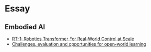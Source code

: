 # Essay
## Embodied AI
* [RT-1: Robotics Transformer For Real-World Control at Scale](Embodied%20AI/RT-1%20Robotics%20Transformer%20For%20Real-World%20Control%20at%20Scale.md)
* [Challenges, evaluation and opportunities for open-world learning](Embodied%20AI/Challenges,%20evaluation%20and%20opportunities%20for%20open-world%20learning.md)